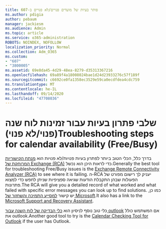 ```yaml
---
title: פותר בעיות של מועדים פנויים/לא פנויים ב-607
ms.author: pdigia
author: pebaum
manager: jackiesm
ms.audience: Admin
ms.topic: article
ms.service: o365-administration
ROBOTS: NOINDEX, NOFOLLOW
localization_priority: Normal
ms.collection: Adm_O365
ms.custom:
- "607"
- "3800005"
ms.assetid: 69e8da45-4d29-48ea-8279-d35313367216
ms.openlocfilehash: 69a89f4a18008024bae1d24d23933276c57f189f
ms.sourcegitcommit: c6692ce0fa1358ec3529e59ca0ecdfdea4cdc759
ms.translationtype: MT
ms.contentlocale: he-IL
ms.lasthandoff: 09/14/2020
ms.locfileid: "47708036"
---
```

# <a name="troubleshooting-steps-for-calendar-availability-freebusy"></a><span data-ttu-id="c7cd8-102">שלבי פתרון בעיות עבור זמינות לוח שנה (פנוי/לא פנוי)</span><span class="sxs-lookup"><span data-stu-id="c7cd8-102">Troubleshooting steps for calendar availability (Free/Busy)</span></span>

<span data-ttu-id="c7cd8-103">בדרך כלל, הכלי הטוב ביותר לפתרון בעיות פנויות/לא פנויות הוא [מנתח הקישוריות המרוחקת של Exchange (RCA)](https://testconnectivity.microsoft.com/Default.aspx?testId=freeBusy) כדי לראות היכן הוא נכשל.</span><span class="sxs-lookup"><span data-stu-id="c7cd8-103">Generally the best tool for troubleshooting Free/Busy issues is the [Exchange Remote Connectivity Analyzer (RCA)](https://testconnectivity.microsoft.com/Default.aspx?testId=freeBusy) to see where it is failing.</span></span> <span data-ttu-id="c7cd8-104">ה-RCA יעניק לך רישום מפורט של הפעולות שבהן התקבלת הודעות שגיאה ספציפיות שניתן לחפש כדי למצוא פתרונות.</span><span class="sxs-lookup"><span data-stu-id="c7cd8-104">The RCA will give you a detailed record of what worked and what failed with specific error messages you can look up to find solutions.</span></span> <span data-ttu-id="c7cd8-105">כמו כן, יש קישור [למסייע התמיכה והשחזור של Microsoft](https://diagnostics.office.com/).</span><span class="sxs-lookup"><span data-stu-id="c7cd8-105">It also has a link to the [Microsoft Support and Recovery Assistant](https://diagnostics.office.com/).</span></span>

<span data-ttu-id="c7cd8-106">כלי טוב נוסף לניסיון הוא [כלי הבדיקה של לוח השנה עבור outlook](https://www.microsoft.com/download/details.aspx?id=28786) אם המשתמש כולל את outlook.</span><span class="sxs-lookup"><span data-stu-id="c7cd8-106">Another good tool to try is the [Calendar Checking Tool for Outlook](https://www.microsoft.com/download/details.aspx?id=28786) if the user has Outlook.</span></span>
